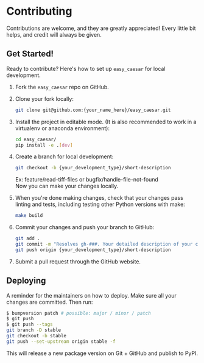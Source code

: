 # Contributing

Contributions are welcome, and they are greatly appreciated! Every little bit
helps, and credit will always be given.

## Get Started!
Ready to contribute? Here's how to set up `easy_caesar` for local development.

1. Fork the `easy_caesar` repo on GitHub.

2. Clone your fork locally:

    ```bash
    git clone git@github.com:{your_name_here}/easy_caesar.git
    ```

3. Install the project in editable mode. (It is also recommended to work in a virtualenv or anaconda environment):

    ```bash
    cd easy_caesar/
    pip install -e .[dev]
    ```

4. Create a branch for local development:

    ```bash
    git checkout -b {your_development_type}/short-description
    ```

    Ex: feature/read-tiff-files or bugfix/handle-file-not-found<br>
    Now you can make your changes locally.

5. When you're done making changes, check that your changes pass linting and
   tests, including testing other Python versions with make:

    ```bash
    make build
    ```

6. Commit your changes and push your branch to GitHub:

    ```bash
    git add .
    git commit -m "Resolves gh-###. Your detailed description of your changes."
    git push origin {your_development_type}/short-description
    ```

7. Submit a pull request through the GitHub website.

## Deploying

A reminder for the maintainers on how to deploy.
Make sure all your changes are committed.
Then run:

```bash
$ bumpversion patch # possible: major / minor / patch
$ git push
$ git push --tags
git branch -D stable
git checkout -b stable
git push --set-upstream origin stable -f
```

This will release a new package version on Git + GitHub and publish to PyPI.
